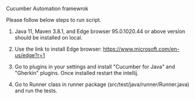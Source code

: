 Cucumber Automation framewrok

Please follow below steps to run script.

1. Java 11, Maven 3.8.1, and Edge browser 95.0.1020.44 or above version should be installed on local.
2. Use the link to install Edge browser: https://www.microsoft.com/en-us/edge?r=1

3. Go to plugins in your settings and install "Cucumber for Java" and "Gherkin" plugins. Once installed restart the intellij.

4. Go to Runner class in runner package (src/test/java/runner/Runner.java) and run the tests.
